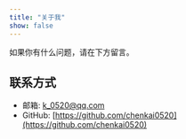 ```yaml
---
title: "关于我"
show: false
---
```


如果你有什么问题，请在下方留言。
## 联系方式

+ 邮箱: [k_0520@qq.com](mailto:k_0520@qq.com)
+ GitHub: [https://github.com/chenkai0520](https://github.com/chenkai0520)